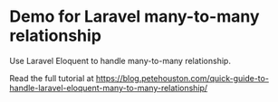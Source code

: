 # Demo for Laravel many-to-many relationship

Use Laravel Eloquent to handle many-to-many relationship.

Read the full tutorial at https://blog.petehouston.com/quick-guide-to-handle-laravel-eloquent-many-to-many-relationship/
